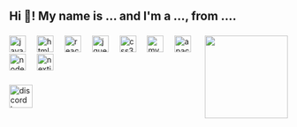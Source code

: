 <h2 align="left">Hi 👋! My name is ... and I'm a ..., from ....</h2>

###

<img align="right" height="150" src="https://images-ext-1.discordapp.net/external/wzCpLwYUi1HgQtgkwYDEN0TPAIJLR3nswGtb-8XOd1g/%3Fsize%3D2048/https/cdn.discordapp.com/avatars/991561447664521327/a_412311cb499dc425a8c4ecbaaaca581b.gif?width=270&height=270"  />

###

<div align="left">
  <img src="https://skillicons.dev/icons?i=js" height="30" alt="javascript logo"  />
  <img width="12" />
  <img src="https://skillicons.dev/icons?i=html" height="30" alt="html5 logo"  />
  <img width="12" />
  <img src="https://skillicons.dev/icons?i=react" height="30" alt="react logo"  />
  <img width="12" />
  <img src="https://cdn.jsdelivr.net/gh/devicons/devicon/icons/jquery/jquery-original.svg" height="30" alt="jquery logo"  />
  <img width="12" />
  <img src="https://skillicons.dev/icons?i=css" height="30" alt="css3 logo"  />
  <img width="12" />
  <img src="https://skillicons.dev/icons?i=mysql" height="30" alt="mysql logo"  />
  <img width="12" />
  <img src="https://cdn.simpleicons.org/apache/D22128" height="30" alt="apache logo"  />
  <img width="12" />
  <img src="https://skillicons.dev/icons?i=nodejs" height="30" alt="nodejs logo"  />
  <img width="12" />
  <img src="https://skillicons.dev/icons?i=nextjs" height="30" alt="nextjs logo"  />
</div>

###

<div align="left">
  <a href="https://discord.gg/7PRRrWfMEm" target="_blank">
    <img src="https://img.shields.io/static/v1?message=%20&logo=discord&label=&color=7289DA&logoColor=white&labelColor=&style=flat" height="42" alt="discord logo"  />
  </a>
</div>

###